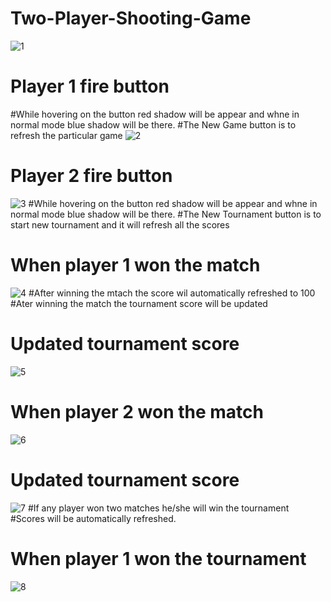# Two-Player-Shooting-Game
![1](https://user-images.githubusercontent.com/58084456/149608163-6e6b2281-500a-4fa6-ab89-819ae1d4fd2d.png)
# Player 1 fire button
#While hovering on the button red shadow will be appear and whne in normal mode blue shadow will be there.
#The New Game button is to refresh the particular game
![2](https://user-images.githubusercontent.com/58084456/149608217-353c8224-26cc-4943-a869-abff1669f15e.png)
# Player 2 fire button
![3](https://user-images.githubusercontent.com/58084456/149608267-53d6fc1c-89f8-4f2f-b762-64540a848360.png)
#While hovering on the button red shadow will be appear and whne in normal mode blue shadow will be there.
#The New Tournament button is to start new tournament and it will refresh all the scores
# When player 1 won the match
![4](https://user-images.githubusercontent.com/58084456/149608307-c3de70bb-47e2-4fae-adda-e12890a06bdc.png)
#After winning the mtach the score wil automatically refreshed to 100
#Ater winning the match the tournament score will be updated
# Updated tournament score
![5](https://user-images.githubusercontent.com/58084456/149608320-efd9a84e-3243-4a74-835a-b4dd073ad7e4.png)
# When player 2 won the match
![6](https://user-images.githubusercontent.com/58084456/149608346-3465dd7d-5603-4249-8f3a-cb170cb46bdb.png)
# Updated tournament score
![7](https://user-images.githubusercontent.com/58084456/149608374-63b00ae0-5fc2-45bc-adf0-2822b706a0e7.png)
#If any player won two matches he/she will win the tournament
#Scores will be automatically refreshed.
# When player 1 won the tournament
![8](https://user-images.githubusercontent.com/58084456/149608415-298a54e7-ddcf-4cd6-951e-944fd273c886.png)


